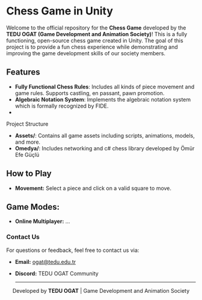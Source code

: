 # Chess Game in Unity

Welcome to the official repository for the **Chess Game** developed by the **TEDU OGAT (Game Development and Animation Society)**! This is a fully functioning, open-source chess game created in Unity. The goal of this project is to provide a fun chess experience while demonstrating and improving the game development skills of our society members.

## Features

- **Fully Functional Chess Rules**: Includes all kinds of piece movement and game rules. Supports castling, en passant, pawn promotion.
- **Algebraic Notation System**: Implements the algebraic notation system which is formally recognized by FIDE.
- 

Project Structure
- **Assets/**: Contains all game assets including scripts, animations, models, and more.
- **Omedya/**: Includes networking and c# chess library developed by Ömür Efe Güçlü

## How to Play
- **Movement:** Select a piece and click on a valid square to move.

## Game Modes:
- **Online Multiplayer:** ...

### Contact Us
For questions or feedback, feel free to contact us via:

- **Email:** ogat@tedu.edu.tr
- **Discord:** TEDU OGAT Community

  <hr>
<p align="center"> Developed by <strong>TEDU OGAT</strong> | Game Development and Animation Society </p>
